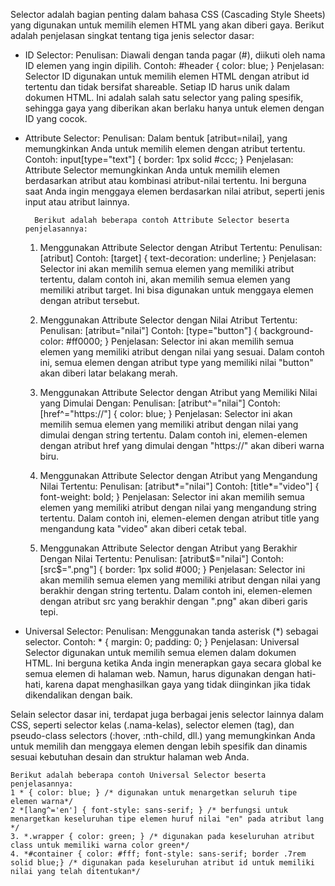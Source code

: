 Selector adalah bagian penting dalam bahasa CSS (Cascading Style Sheets) yang digunakan untuk memilih elemen HTML yang akan diberi gaya. Berikut adalah penjelasan singkat tentang tiga jenis selector dasar:

* ID Selector:
        Penulisan: Diawali dengan tanda pagar (#), diikuti oleh nama ID elemen yang ingin dipilih.
        Contoh: #header { color: blue; }
        Penjelasan: Selector ID digunakan untuk memilih elemen HTML dengan atribut id tertentu dan tidak bersifat shareable. Setiap ID harus unik dalam dokumen HTML. Ini adalah salah satu selector yang paling spesifik, sehingga gaya yang diberikan akan berlaku hanya untuk elemen dengan ID yang cocok.

* Attribute Selector:
        Penulisan: Dalam bentuk [atribut=nilai], yang memungkinkan Anda untuk memilih elemen dengan atribut tertentu.
        Contoh: input[type="text"] { border: 1px solid #ccc; }
        Penjelasan: Attribute Selector memungkinkan Anda untuk memilih elemen berdasarkan atribut atau kombinasi atribut-nilai tertentu. Ini berguna saat Anda ingin menggaya elemen berdasarkan nilai atribut, seperti jenis input atau atribut lainnya.
        
        Berikut adalah beberapa contoh Attribute Selector beserta penjelasannya:

    1. Menggunakan Attribute Selector dengan Atribut Tertentu:
        Penulisan: [atribut]
        Contoh: [target] { text-decoration: underline; }
        Penjelasan: Selector ini akan memilih semua elemen yang memiliki atribut tertentu, dalam contoh ini, akan memilih semua elemen yang memiliki atribut target. Ini bisa digunakan untuk menggaya elemen dengan atribut tersebut.

    2. Menggunakan Attribute Selector dengan Nilai Atribut Tertentu:
        Penulisan: [atribut="nilai"]
        Contoh: [type="button"] { background-color: #ff0000; }
        Penjelasan: Selector ini akan memilih semua elemen yang memiliki atribut dengan nilai yang sesuai. Dalam contoh ini, semua elemen dengan atribut type yang memiliki nilai "button" akan diberi latar belakang merah.

    3. Menggunakan Attribute Selector dengan Atribut yang Memiliki Nilai yang Dimulai Dengan:
        Penulisan: [atribut^="nilai"]
        Contoh: [href^="https://"] { color: blue; }
        Penjelasan: Selector ini akan memilih semua elemen yang memiliki atribut dengan nilai yang dimulai dengan string tertentu. Dalam contoh ini, elemen-elemen dengan atribut href yang dimulai dengan "https://" akan diberi warna biru.

    4. Menggunakan Attribute Selector dengan Atribut yang Mengandung Nilai Tertentu:
        Penulisan: [atribut*="nilai"]
        Contoh: [title*="video"] { font-weight: bold; }
        Penjelasan: Selector ini akan memilih semua elemen yang memiliki atribut dengan nilai yang mengandung string tertentu. Dalam contoh ini, elemen-elemen dengan atribut title yang mengandung kata "video" akan diberi cetak tebal.

    5. Menggunakan Attribute Selector dengan Atribut yang Berakhir Dengan Nilai Tertentu:
        Penulisan: [atribut$="nilai"]
        Contoh: [src$=".png"] { border: 1px solid #000; }
        Penjelasan: Selector ini akan memilih semua elemen yang memiliki atribut dengan nilai yang berakhir dengan string tertentu. Dalam contoh ini, elemen-elemen dengan atribut src yang berakhir dengan ".png" akan diberi garis tepi.

* Universal Selector:
        Penulisan: Menggunakan tanda asterisk (*) sebagai selector.
        Contoh: * { margin: 0; padding: 0; }
        Penjelasan: Universal Selector digunakan untuk memilih semua elemen dalam dokumen HTML. Ini berguna ketika Anda ingin menerapkan gaya secara global ke semua elemen di halaman web. Namun, harus digunakan dengan hati-hati, karena dapat menghasilkan gaya yang tidak diinginkan jika tidak dikendalikan dengan baik.

Selain selector dasar ini, terdapat juga berbagai jenis selector lainnya dalam CSS, seperti selector kelas (.nama-kelas), selector elemen (tag), dan pseudo-class selectors (:hover, :nth-child, dll.) yang memungkinkan Anda untuk memilih dan menggaya elemen dengan lebih spesifik dan dinamis sesuai kebutuhan desain dan struktur halaman web Anda.

	Berikut adalah beberapa contoh Universal Selector beserta penjelasannya:
	1 * { color: blue; } /* digunakan untuk menargetkan seluruh tipe elemen warna*/
	2 *[lang^='en'] { font-style: sans-serif; } /* berfungsi untuk menargetkan keseluruhan tipe elemen huruf nilai "en" pada atribut lang */
	3. *.wrapper { color: green; } /* digunakan pada keseluruhan atribut class untuk memiliki warna color green*/
	4. *#container { color: #fff; font-style: sans-serif; border .7rem solid blue;} /* digunakan pada keseluruhan atribut id untuk memiliki nilai yang telah ditentukan*/